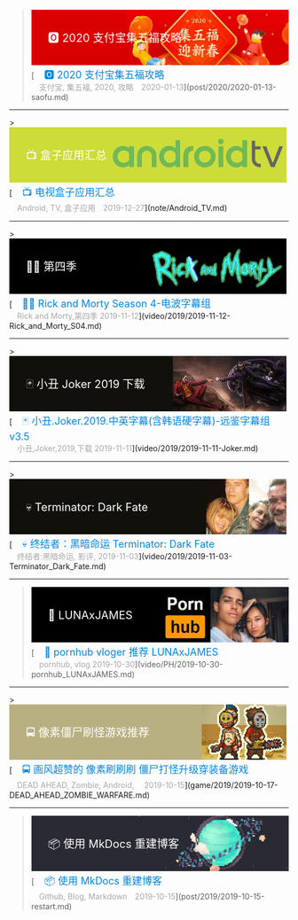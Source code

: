 <!-- 8 -->
> <div style="position:relative;"><a href="/post/2020/2020-01-13-saofu/"><img src="/imgs/banner/2020-01-13-saofu.jpg" width="500" height="100"></a><br><div style="position:absolute; z-index:2; left:10px; top:35px"><font style="font-size: 20px;font-weight: 400;margin: 0;color: #ffffff;">　🅾 2020 支付宝集五福攻略 </font></div></div>[<font style="font-size: 18px;font-weight: 400;margin: 0;color: #0086e3;">　🅾 2020 支付宝集五福攻略</font><br><font style="margin: 4px 0 5px 0;color: #a8a8a8;position: relative;">　支付宝, 集五福, 2020, 攻略　2020-01-13</font>](post/2020/2020-01-13-saofu.md)

<hr>
<!-- 7 -->
> <div style="position:relative;"><a href="/note/Android_TV/"><img src="/imgs/banner/Android_TV.jpg" width="500" height="100"></a><br><div style="position:absolute; z-index:2; left:10px; top:35px"><font style="font-size: 20px;font-weight: 400;margin: 0;color: #ffffff;">　📺 盒子应用汇总 </font></div></div>[<font style="font-size: 18px;font-weight: 400;margin: 0;color: #0086e3;">　📺 电视盒子应用汇总</font><br><font style="margin: 4px 0 5px 0;color: #a8a8a8;position: relative;">　Android, TV, 盒子应用　2019-12-27</font>](note/Android_TV.md)

<hr>
<!-- 6 -->
> <div style="position:relative;"><a href="/video/2019/2019-11-12-Rick_and_Morty_S04/"><img src="/imgs/banner/2019-11-12-Rick_and_MortyS04.jpg" width="500" height="100"></a><br><div style="position:absolute; z-index:2; left:10px; top:35px"><font style="font-size: 20px;font-weight: 400;margin: 0;color: #ffffff;">　👴👦 第四季  </font></div></div>[<font style="font-size: 18px;font-weight: 400;margin: 0;color: #0086e3;">　👴👦 Rick and Morty Season 4-电波字幕组</font><br><font style="margin: 4px 0 5px 0;color: #a8a8a8;position: relative;">　Rick and Morty,第四季 2019-11-12</font>](video/2019/2019-11-12-Rick_and_Morty_S04.md)

<hr>
<!-- 5 -->
> <div style="position:relative;"><a href="/video/2019/2019-11-11-Joker/"><img src="/imgs/banner/2019-11-11-Joker.jpg" width="500" height="100"></a><br><div style="position:absolute; z-index:2; left:10px; top:35px"><font style="font-size: 20px;font-weight: 400;margin: 0;color: #ffffff;">　🃏 小丑 Joker 2019 下载 </font></div></div>[<font style="font-size: 18px;font-weight: 400;margin: 0;color: #0086e3;">　🃏 小丑.Joker.2019.中英字幕(含韩语硬字幕)-远鉴字幕组v3.5</font><br><font style="margin: 4px 0 5px 0;color: #a8a8a8;position: relative;">　小丑,Joker,2019,下载 2019-11-11</font>](video/2019/2019-11-11-Joker.md)


<hr>
<!-- 4 -->
> <div style="position:relative;"><a href="/video/2019/2019-11-03-Terminator_Dark_Fate/"><img src="/imgs/banner/2019-11-03-Terminator_Dark_Fate.jpg" width="500" height="100"></a><br><div style="position:absolute; z-index:2; left:10px; top:35px"><font style="font-size: 20px;font-weight: 400;margin: 0;color: #ffffff;">　💀 Terminator: Dark Fate</font></div></div>[<font style="font-size: 18px;font-weight: 400;margin: 0;color: #0086e3;">　💀 终结者：黑暗命运 Terminator: Dark Fate</font><br><font style="margin: 4px 0 5px 0;color: #a8a8a8;position: relative;">　终结者:黑暗命运, 影评, 2019-11-03</font>](video/2019/2019-11-03-Terminator_Dark_Fate.md)

<hr>
<!-- 3 -->

> <div style="position:relative;"><a href="/video/PH/2019-10-30-pornhub_LUNAxJAMES/"><img src="/imgs/banner/2019-10-30-pornhub_LUNAxJAMES.jpg" width="500" height="100"></a><br><div style="position:absolute; z-index:2; left:10px; top:35px"><font style="font-size: 20px;font-weight: 400;margin: 0;color: #ffffff;">　📸 LUNAxJAMES  </font></div></div>[<font style="font-size: 18px;font-weight: 400;margin: 0;color: #0086e3;">　📸 pornhub vloger 推荐 LUNAxJAMES</font><br><font style="margin: 4px 0 5px 0;color: #a8a8a8;position: relative;">　pornhub, vlog  2019-10-30</font>](video/PH/2019-10-30-pornhub_LUNAxJAMES.md)

<hr>
<!-- 2 -->
> <div style="position:relative;"><a href="/game/2019/2019-10-17-DEAD_AHEAD_ZOMBIE_WARFARE/"><img src="/imgs/banner/2019-10-17-DEAD_AHEAD_ZOMBIE_WARFARE.jpg" width="500" height="100"></a><br><div style="position:absolute; z-index:2; left:10px; top:35px"><font style="font-size: 20px;font-weight: 400;margin: 0;color: #ffffff;">　🚍 像素僵尸刷怪游戏推荐</font></div></div>[<font style="font-size: 18px;font-weight: 400;margin: 0;color: #0086e3;">　🚍 画风超赞的 像素刷刷刷 僵尸打怪升级穿装备游戏</font><br><font style="margin: 4px 0 5px 0;color: #a8a8a8;position: relative;">　DEAD AHEAD, Zombie, Android, 　2019-10-15</font>](game/2019/2019-10-17-DEAD_AHEAD_ZOMBIE_WARFARE.md)

<hr>
<!-- 1 -->

> <div style="position:relative;"><a href="/post/2019/2019-10-15-restart/"><img src="/imgs/banner/2019-10-15-restart.jpg" width="500" height="100"></a><br><div style="position:absolute; z-index:2; left:10px; top:35px"><font style="font-size: 20px;font-weight: 400;margin: 0;color: #ffffff;">　📦 使用 MkDocs 重建博客</font></div></div>[<font style="font-size: 18px;font-weight: 400;margin: 0;color: #0086e3;">　📦 使用 MkDocs 重建博客</font><br><font style="margin: 4px 0 5px 0;color: #a8a8a8;position: relative;">　Github, Blog, Markdown　2019-10-15</font>](post/2019/2019-10-15-restart.md)

